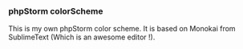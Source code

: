 ### phpStorm colorScheme
This is my own phpStorm color scheme. It is based on Monokai from SublimeText (Which is an awesome editor !).


